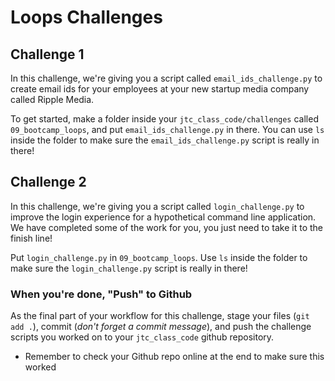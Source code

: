 # Loops Challenges

## Challenge 1

In this challenge, we're giving you a script called `email_ids_challenge.py` to create email ids for your employees at your new startup media company called Ripple Media.

To get started, make a folder inside your `jtc_class_code/challenges` called `09_bootcamp_loops`, and put `email_ids_challenge.py` in there. You can use `ls` inside the folder to make sure the `email_ids_challenge.py` script is really in there!

## Challenge 2

In this challenge, we're giving you a script called `login_challenge.py` to improve the login experience for a hypothetical command line application. We have
completed some of the work for you, you just need to take it to the finish line!

Put `login_challenge.py` in `09_bootcamp_loops`. Use `ls` inside the folder to make sure the `login_challenge.py` script is really in there!

### When you're done, "Push" to Github

As the final part of your workflow for this challenge, stage your files (`git add .`), commit (_don't forget a commit message_), and push the challenge scripts you worked on to your `jtc_class_code` github repository.

- Remember to check your Github repo online at the end to make sure this worked
